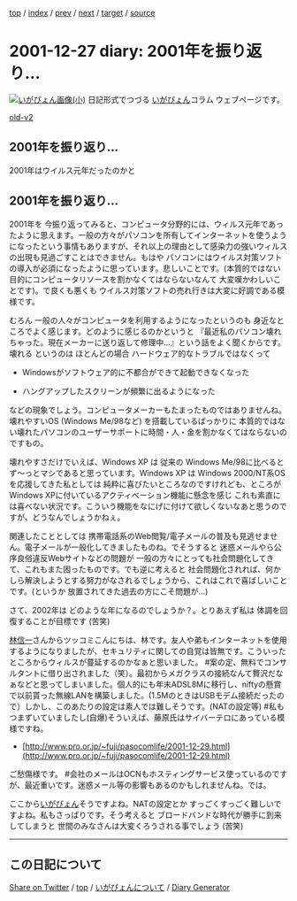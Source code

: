 [top](https://igapyon.github.io/diary/) 
 / [index](https://igapyon.github.io/diary/2001/index.html) 
 / [prev](https://igapyon.github.io/diary/2001/ig011225.html) 
 / [next](https://igapyon.github.io/diary/2002/ig020108.html) 
 / [target](https://igapyon.github.io/diary/2001/ig011227.html) 
 / [source](https://github.com/igapyon/diary/blob/gh-pages/2001/ig011227.html.src.md) 

2001-12-27 diary: 2001年を振り返り…
=====================================================================================================
[![いがぴょん画像(小)](https://igapyon.github.io/diary/images/iga200306s.jpg "いがぴょん")](https://igapyon.github.io/diary/memo/memoigapyon.html) 日記形式でつづる [いがぴょん](https://igapyon.github.io/diary/memo/memoigapyon.html)コラム ウェブページです。

[old-v2](ig011227-orig.html)

## 2001年を振り返り…

2001年はウイルス元年だったのかと


## 2001年を振り返り…

2001年を 今振り返ってみると、コンピュータ分野的には、ウィルス元年であったように思えます。一般の方々がパソコンを所有してインターネットを使うようになったという事情もありますが、それ以上の理由として感染力の強いウィルスの出現も見過ごすことはできません。もはや パソコンにはウイルス対策ソフトの導入が必須になったように思っています。悲しいことです。(本質的ではない目的にコンピュータリソースを割かなくてはならないなんて 大変嘆かわしいことです)。で良くも悪くも ウイルス対策ソフトの売れ行きは大変に好調である模様です。

むろん 一般の人々がコンピュータを利用するようになったというのも 身近なところでよく感じます。どのように感じるのかというと 『最近私のパソコン壊れちゃった。現在メーカーに送り返して修理中…』という話をよく聞くからです。壊れる というのは ほとんどの場合 ハードウェア的なトラブルではなくって

* Windowsがソフトウェア的に不都合ができて起動できなくなった
  
* ハングアップしたスクリーンが頻繁に出るようになった

などの現象でしょう。コンピュータメーカーもたまったものではありませんね。壊れやすいOS (Windows Me/98など) を搭載しているばっかりに 本質的ではない壊れたパソコンのユーザーサポートに時間・人・金を割かなくてはならないのですもの。

壊れやすさだけでいえば、Windows XP は 従来の Windows Me/98に比べると ず～っとマシであると思っています。Windows
XP は Windows 2000/NT系OSを応援してきた私としては 純粋に喜びたいところなのですけれども、ところが
Windows XPに付いているアクティべーション機能に懸念を感じ これも素直には喜べない状況です。こういう機能をなにげに付けて欲しくないなあと思うのですが、どうなんでしょうかねぇ。

関連したこととしては 携帯電話系のWeb閲覧/電子メールの普及も見逃せません。電子メールが一般化してきましたものね。でそうすると 迷惑メールやら公序良俗違反Webサイトなどの問題が 一般の方々にとっても社会問題化してきて、これもまた困ったものです。でも逆に考えると 社会問題化されれば、何かしら解決しようとする努力がなされるでしょうから、これはこれで喜ばしいことです。(というか 放置されてきた過去の方にこそ問題が…)

さて、2002年は どのような年になるのでしょうか？。とりあえず私は 体調を回復することが目標です
(苦笑)

[林信一](http://www.angelwaltz.net/)さんからツッコミこんにちは、林です。友人や弟もインターネットを使用するようになりましたが、セキュリティに関しての自覚は皆無です。こういったところからウィルスが蔓延するのかなぁと思いました。
#案の定、無料でコンサルタントに借り出されました（笑）。最初からメガクラスの接続なんて贅沢だなぁなどと思ってしまいました。個人的にも年末ADSL8Mに移行し、niftyの懸賞で以前貰った無線LANを構築しました。(1.5MのときはUSBモデム接続だったので）しかし、このあたりの設定は素人では難しそうです。(NATの設定等)
#私もつまずいていましたし(自爆)そういえば、藤原氏はサイバーテロにあっている模様ですね。

* [http://www.pro.or.jp/~fuji/pasocomlife/2001-12-29.html](http://www.pro.or.jp/~fuji/pasocomlife/2001-12-29.html)

ご愁傷様です。
#会社のメールはOCNもホスティングサービス使っているのですが、最近重いです。迷惑メール等の影響もあるのかもしれませんね。では。

ここから[いがぴょん](http://www.igapyon.jp/igapyon/diary/memo/memoigapyon.html)そうですよね。NATの設定とか すっごくすっごく難しいですよね。私もさっぱりです。そう考えると ブロードバンドな時代が勝手に到来してしまうと 世間のみなさんは大変くろうされる事でしょう
(苦笑)

----------------------------------------------------------------------------------------------------

## この日記について

[Share on Twitter](https://twitter.com/intent/tweet?hashtags=igapyon%2Cdiary%2C%E3%81%84%E3%81%8C%E3%81%B4%E3%82%87%E3%82%93&text=2001%E5%B9%B4%E3%82%92%E6%8C%AF%E3%82%8A%E8%BF%94%E3%82%8A%E2%80%A6&url=https%3A%2F%2Figapyon.github.io%2Fdiary%2F2001%2Fig011227.html) / [top](../index.html) / [いがぴょんについて](https://igapyon.github.io/diary/memo/memoigapyon.html) / [Diary Generator](https://github.com/igapyon/igapyonv3)
